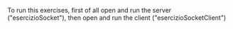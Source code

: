 To run this exercises, first of all open and run the server ("esercizioSocket"), then open and run the client ("esercizioSocketClient")
